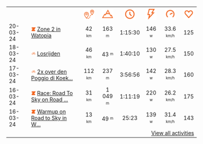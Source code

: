 <table>
    <tr>
        <th></th>
        <th></th>
        <th align="center"><img src="https://raw.githubusercontent.com/robiningelbrecht/strava-activities/master/public/distance.svg" width="30" alt="distance" title="distance"/></th>
        <th align="center"><img src="https://raw.githubusercontent.com/robiningelbrecht/strava-activities/master/public/elevation.svg" width="30" alt="elevation" title="elevation"/></th>
        <th align="center"><img src="https://raw.githubusercontent.com/robiningelbrecht/strava-activities/master/public/time.svg" width="30" alt="time" title="time"/></th>
        <th align="center"><img src="https://raw.githubusercontent.com/robiningelbrecht/strava-activities/master/public/average-watt.svg" width="30" alt="average watts" title="average watts"/></th>
        <th align="center"><img src="https://raw.githubusercontent.com/robiningelbrecht/strava-activities/master/public/average-speed.svg" width="30" alt="average speed" title="average speed"/></th>
        <th align="center"><img src="https://raw.githubusercontent.com/robiningelbrecht/strava-activities/master/public/heart-rate.svg" width="30" alt="average heart rate" title="average heart rate"/></th>
    </tr>
            <tr>
            <td>20-03-24</td>
            <td>
                                <img src="https://raw.githubusercontent.com/robiningelbrecht/strava-activities/master/public/activity-virtual-ride-zwift.svg" width="12" alt="Zone 2 in Watopia" title="Zone 2 in Watopia"/>
<a href="https://www.strava.com/activities/11002317943" title="Kcal: 632 | Gear: None ">Zone 2 in Watopia</a>
            </td>
            <td align="center">42 <sup><sub>km</sub></sup></td>
            <td align="center">163 <sup><sub>m</sub></sup></td>
            <td align="center">1:15:30</td>
            <td align="center">146 <sup><sub>w</sub></sup></td>
            <td align="center">33.6 <sup><sub>km/h</sub></sup></td>
            <td align="center">125</td>
        </tr>
            <tr>
            <td>18-03-24</td>
            <td>
                <img src="https://raw.githubusercontent.com/robiningelbrecht/strava-activities/master/public/activity-ride.svg" width="12" alt="Losrijden" title="Losrijden"/>
<a href="https://www.strava.com/activities/10987322693" title="Kcal: 1210 | Gear: None ">Losrijden</a>
            </td>
            <td align="center">46 <sup><sub>km</sub></sup></td>
            <td align="center">43 <sup><sub>m</sub></sup></td>
            <td align="center">1:40:10</td>
            <td align="center">130 <sup><sub>w</sub></sup></td>
            <td align="center">27.5 <sup><sub>km/h</sub></sup></td>
            <td align="center">150</td>
        </tr>
            <tr>
            <td>17-03-24</td>
            <td>
                <img src="https://raw.githubusercontent.com/robiningelbrecht/strava-activities/master/public/activity-ride.svg" width="12" alt="2x over den Poggio di Koekelaro 🗻" title="2x over den Poggio di Koekelaro 🗻"/>
<a href="https://www.strava.com/activities/10979137872" title="Kcal: 3174 | Gear: None ">2x over den Poggio di Koek...</a>
            </td>
            <td align="center">112 <sup><sub>km</sub></sup></td>
            <td align="center">237 <sup><sub>m</sub></sup></td>
            <td align="center">3:56:56</td>
            <td align="center">142 <sup><sub>w</sub></sup></td>
            <td align="center">28.3 <sup><sub>km/h</sub></sup></td>
            <td align="center">160</td>
        </tr>
            <tr>
            <td>16-03-24</td>
            <td>
                                <img src="https://raw.githubusercontent.com/robiningelbrecht/strava-activities/master/public/activity-virtual-ride-zwift.svg" width="12" alt="Race: Road To Sky on Road to Sky in Watopia" title="Race: Road To Sky on Road to Sky in Watopia"/>
<a href="https://www.strava.com/activities/10970867212" title="Kcal: 926 | Gear: None ">Race: Road To Sky on Road ...</a>
            </td>
            <td align="center">31 <sup><sub>km</sub></sup></td>
            <td align="center">1 049 <sup><sub>m</sub></sup></td>
            <td align="center">1:11:19</td>
            <td align="center">220 <sup><sub>w</sub></sup></td>
            <td align="center">26.2 <sup><sub>km/h</sub></sup></td>
            <td align="center">175</td>
        </tr>
            <tr>
            <td>16-03-24</td>
            <td>
                                <img src="https://raw.githubusercontent.com/robiningelbrecht/strava-activities/master/public/activity-virtual-ride-zwift.svg" width="12" alt="Warmup on Road to Sky in Watopia" title="Warmup on Road to Sky in Watopia"/>
<a href="https://www.strava.com/activities/10970192048" title="Kcal: 202 | Gear: None ">Warmup on Road to Sky in W...</a>
            </td>
            <td align="center">13 <sup><sub>km</sub></sup></td>
            <td align="center">49 <sup><sub>m</sub></sup></td>
            <td align="center">25:23</td>
            <td align="center">139 <sup><sub>w</sub></sup></td>
            <td align="center">31.4 <sup><sub>km/h</sub></sup></td>
            <td align="center">143</td>
        </tr>
                <tr>
            <td colspan="8" align="right"><a href="https://github.com/robiningelbrecht/strava-activities#activities">View all activities</a></td>
        </tr>
    </table>
